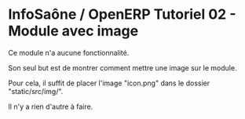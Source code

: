 InfoSaône / OpenERP Tutoriel 02 - Module avec image
===================

Ce module n'a aucune fonctionnalité. 

Son seul but est de montrer comment mettre une image sur le module.

Pour cela, il suffit de placer l'image "icon.png" dans le dossier "static/src/img/".

Il n'y a rien d'autre à faire.






